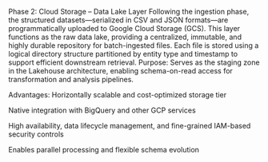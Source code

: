 
Phase 2: Cloud Storage – Data Lake Layer
Following the ingestion phase, the structured datasets—serialized in CSV and JSON formats—are programmatically uploaded to Google Cloud Storage (GCS). This layer functions as the raw data lake, providing a centralized, immutable, and highly durable repository for batch-ingested files. Each file is stored using a logical directory structure partitioned by entity type and timestamp to support efficient downstream retrieval.
Purpose: Serves as the staging zone in the Lakehouse architecture, enabling schema-on-read access for transformation and analysis pipelines.


Advantages:
Horizontally scalable and cost-optimized storage tier


Native integration with BigQuery and other GCP services


High availability, data lifecycle management, and fine-grained IAM-based security controls


Enables parallel processing and flexible schema evolution
